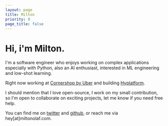 ```yaml
---
layout: page
title: Milton
priority: 0
page_title: false
---
```

# **Hi, i'm Milton.**

I'm a software engineer who enjoys working on complex applications especially with Python, also an AI enthusiast, interested in ML engineering and low-shot learning.

Right now working at [Cornershop by Uber](https://cornershopapp.com) and building [Hyplatform](https://hyplatform.io). 

I should mention that I love open-source, I work on my small contribution, so I'm open to collaborate on exciting projects, let me know if you need free help.

You can find me on [twitter](//twitter.com/olafmilton) and [github](//github.com/miltonolaf), or reach me via <a>hey[at]miltonolaf.com</a>.
